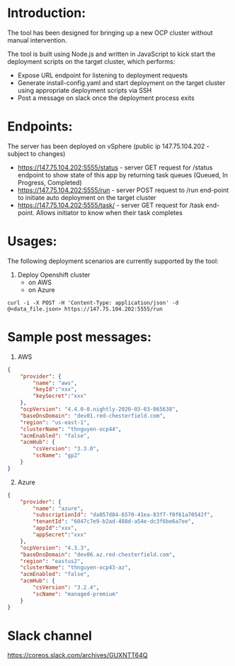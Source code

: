 # Introduction:
The tool has been designed for bringing up a new OCP cluster without manual intervention.

The tool is built using Node.js and written in JavaScript to kick start the deployment scripts on the target cluster, which performs:
- Expose URL endpoint for listening to deployment requests
- Generate install-config.yaml and start deployment on the target cluster using appropriate deployment scripts via SSH
- Post a message on slack once the deployment process exits


# Endpoints:
The server has been deployed on vSphere (public ip 147.75.104.202 - subject to changes) 
- https://147.75.104.202:5555/status - server GET request for /status endpoint to show state of this app by returning task queues (Queued, In Progress, Completed)
- https://147.75.104.202:5555/run - server POST request to /run end-point to initiate auto deployment on the target cluster
- https://147.75.104.202:5555/task/<runId> - server GET request for /task end-point.  Allows initiator to know when their task completes


# Usages:
The following deployment scenarios are currently supported by the tool:
1. Deploy Openshift cluster
	- on AWS
	- on Azure
	
`curl -i -X POST -H 'Content-Type: application/json' -d @<data_file.json> https://147.75.104.202:5555/run`


# Sample post messages:
1. AWS 
```json
{
	"provider": {
		"name": "aws",
		"keyId":"xxx",
		"keySecret":"xxx"
	},
	"ocpVersion": "4.4.0-0.nightly-2020-03-03-065638",
	"baseDnsDomain": "dev01.red-chesterfield.com",
	"region": "us-east-1",
	"clusterName": "thnguyen-ocp44",
    "acmEnabled": "false",
	"acmHub": {
		"csVersion": "3.3.0",
		"scName": "gp2"
	}
}
```

2. Azure 
```json
{
	"provider": {
		"name": "azure",
		"subscriptionId": "da057d84-6570-41ea-83f7-f0f61a70542f",
		"tenantId": "6047c7e9-b2ad-488d-a54e-dc3f6be6a7ee",
		"appId":"xxx",
		"appSecret":"xxx"
	},
	"ocpVersion": "4.3.3",
	"baseDnsDomain": "dev06.az.red-chesterfield.com",
	"region": "eastus2",
	"clusterName": "thnguyen-ocp43-az",
    "acmEnabled": "false",
	"acmHub": {
		"csVersion": "3.2.4",
		"scName": "managed-premium"
	}
}
```

# Slack channel 
https://coreos.slack.com/archives/GUXNTT64Q
